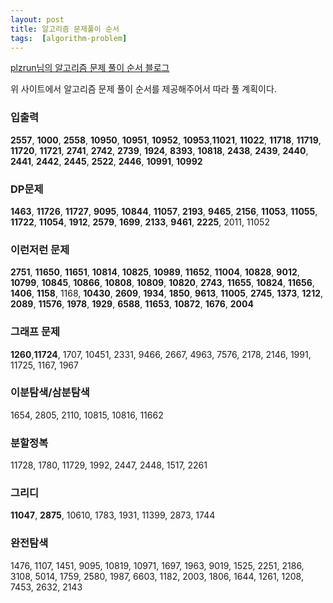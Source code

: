 ```yaml
---
layout: post
title: 알고리즘 문제풀이 순서
tags:  [algorithm-problem]
---
```


[plzrun님의 알고리즘 문제 풀이 순서 블로그](https://plzrun.tistory.com/entry/%EC%95%8C%EA%B3%A0%EB%A6%AC%EC%A6%98-%EB%AC%B8%EC%A0%9C%ED%92%80%EC%9D%B4PS-%EC%8B%9C%EC%9E%91%ED%95%98%EA%B8%B0)

위 사이트에서 알고리즘 문제 풀이 순서를 제공해주어서 따라 풀 계획이다.

### 입출력
**2557**, **1000**, **2558**, **10950**, **10951**, **10952**, **10953**,**11021**, **11022**, **11718**, **11719**, **11720**, **11721**, **2741**, **2742**, **2739**, **1924**, **8393**, **10818**, **2438**, **2439**, **2440**, **2441**, **2442**, **2445**, **2522**, **2446**, **10991**, **10992**

### DP문제
**1463**, **11726**, **11727**, **9095**, **10844**, **11057**, **2193**, **9465**, **2156**, **11053**, **11055**, **11722**, **11054**, **1912**, **2579**, **1699**, **2133**, **9461**, **2225**, 2011, 11052

### 이런저런 문제
**2751**, **11650**, **11651**, **10814**, **10825**, **10989**, **11652**, **11004**, **10828**, **9012**, **10799**, **10845**, **10866**, **10808**, **10809**, **10820**, **2743**, **11655**, **10824**, **11656**, **1406**, **1158**, 1168, **10430**, **2609**, **1934**, **1850**, **9613**, **11005**, **2745**, **1373**, **1212**, **2089**, **11576**, **1978**, **1929**, **6588**, **11653**, **10872**, **1676**, **2004**

### 그래프 문제
**1260**,**11724**, 1707, 10451, 2331, 9466, 2667, 4963, 7576, 2178, 2146, 1991, 11725, 1167, 1967

### 이분탐색/삼분탐색
1654, 2805, 2110, 10815, 10816, 11662

### 분할정복
11728, 1780, 11729, 1992, 2447, 2448, 1517, 2261

### 그리디
**11047**, **2875**, 10610, 1783, 1931, 11399, 2873, 1744

### 완전탐색
1476, 1107, 1451, 9095, 10819, 10971, 1697, 1963, 9019, 1525, 2251, 2186, 3108, 5014, 1759, 2580, 1987, 6603, 1182, 2003, 1806, 1644, 1261, 1208, 7453, 2632, 2143
